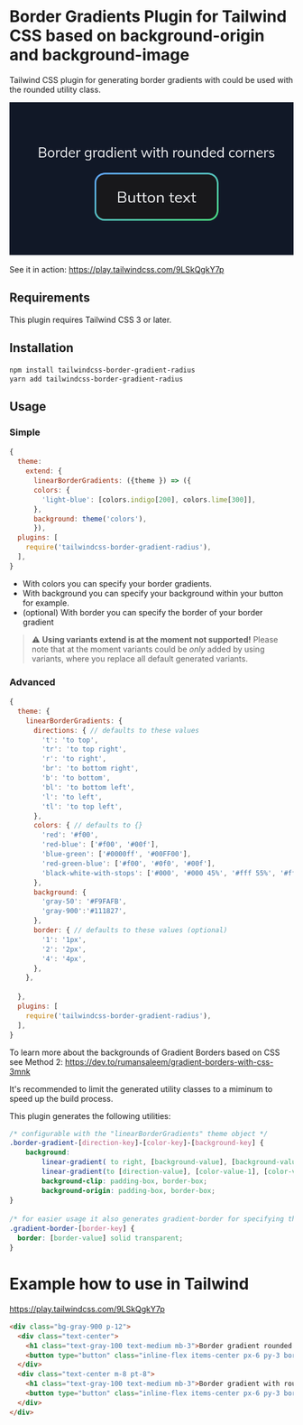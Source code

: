 # Border Gradients Plugin for Tailwind CSS based on background-origin and background-image  

Tailwind CSS plugin for generating border gradients with could be used with the rounded utility class.


![BorderGradientRounded](./img/border-gradient-rounded.png)

See it in action: https://play.tailwindcss.com/9LSkQgkY7p
## Requirements

This plugin requires Tailwind CSS 3 or later.

## Installation 
```
npm install tailwindcss-border-gradient-radius
yarn add tailwindcss-border-gradient-radius
```
## Usage

### Simple

```js
{
  theme:     
    extend: {
      linearBorderGradients: ({theme }) => ({
      colors: {
        'light-blue': [colors.indigo[200], colors.lime[300]],
      },
      background: theme('colors'),
      }),
  plugins: [
    require('tailwindcss-border-gradient-radius'),
  ],
}
```

- With colors you can specify your border gradients.
- With background you can specify your background within your button for example.
- (optional) With border you can specify the border of your border gradient

> :warning: **Using variants extend is at the moment not supported!** Please note that at the moment variants could be *only* added by using variants, where you replace all default generated variants. 


### Advanced

```js
{
  theme: {
    linearBorderGradients: {
      directions: { // defaults to these values
        't': 'to top',
        'tr': 'to top right',
        'r': 'to right',
        'br': 'to bottom right',
        'b': 'to bottom',
        'bl': 'to bottom left',
        'l': 'to left',
        'tl': 'to top left',
      },
      colors: { // defaults to {}
        'red': '#f00',
        'red-blue': ['#f00', '#00f'],
        'blue-green': ['#0000ff', '#00FF00'],
        'red-green-blue': ['#f00', '#0f0', '#00f'],
        'black-white-with-stops': ['#000', '#000 45%', '#fff 55%', '#fff'],
      },
      background: {
        'gray-50': '#F9FAFB',
        'gray-900':'#111827',
      },
      border: { // defaults to these values (optional)
        '1': '1px',
        '2': '2px',
        '4': '4px',
      },
    },

  },
  plugins: [
    require('tailwindcss-border-gradient-radius'),
  ],
}
```

To learn more about the backgrounds of Gradient Borders based on CSS see Method 2: https://dev.to/rumansaleem/gradient-borders-with-css-3mnk


It's recommended to limit the generated utility classes to a miminum to speed up the build process. 


This plugin generates the following utilities:

```css
/* configurable with the "linearBorderGradients" theme object */
.border-gradient-[direction-key]-[color-key]-[background-key] {
    background: 
        linear-gradient( to right, [background-value], [background-value] ), 
        linear-gradient(to [direction-value], [color-value-1], [color-value2], [color-value-n]);
        background-clip: padding-box, border-box;
        background-origin: padding-box, border-box;
}

/* for easier usage it also generates gradient-border for specifying the border width */
.gradient-border-[border-key] {
  border: [border-value] solid transparent;
} 
```

# Example how to use in Tailwind

https://play.tailwindcss.com/9LSkQgkY7p

```html
<div class="bg-gray-900 p-12">
  <div class="text-center">
    <h1 class="text-gray-100 text-medium mb-3">Border gradient rounded and border styled with native tailwind utilities classes </h1>
    <button type="button" class="inline-flex items-center px-6 py-3 border-gradient-br-blue-green-gray-900 border-transparent border-solid border-2 rounded-xl text-gray-100 text-lg">Button text</button>
  </div>
  <div class="text-center m-8 pt-8">
    <h1 class="text-gray-100 text-medium mb-3">Border gradient with rounded-full, hover and gradient-border utility</h1>
    <button type="button" class="inline-flex items-center px-6 py-3 border-gradient-br-blue-green-gray-900 hover:border-gradient-tl-blue-green-gray-900 gradient-border-2 rounded-full text-gray-100 text-lg">Button text</button>
  </div>
</div>


```
